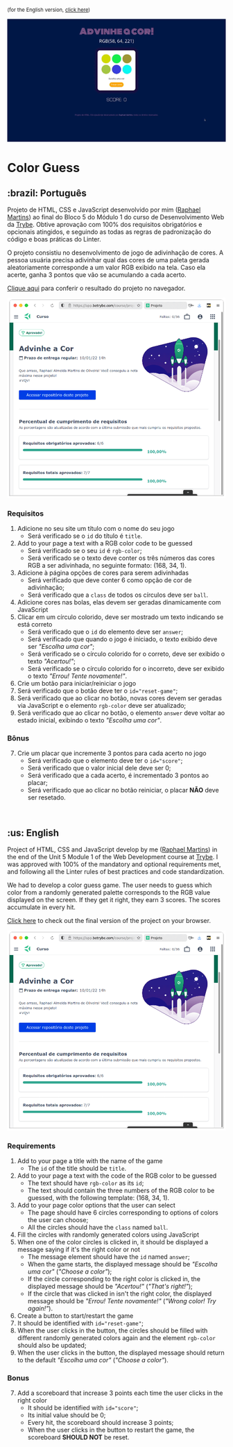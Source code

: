 <small>(for the English version, <a href="#en">click here</a>)</small>

![Prévia da página - Preview of the page](./preview.gif)

# Color Guess
<h2>:brazil: Português</h2>
<p id="pt">Projeto de HTML, CSS e JavaScript desenvolvido por mim (<a href="https://www.linkedin.com/in/raphaelameidamartins/" target="_blank" rel="external">Raphael Martins</a>) ao final do Bloco 5 do Módulo 1 do curso de Desenvolvimento Web da <a href="https://www.betrybe.com" targe="_blank" rel="nofollow">Trybe</a>. Obtive aprovação com 100% dos requisitos obrigatórios e opcionais atingidos, e seguindo as todas as regras de padronização do código e boas práticas do Linter.</p>
<p>O projeto consistiu no desenvolvimento de jogo de adivinhação de cores. A pessoa usuária precisa adivinhar qual das cores de uma paleta gerada aleatoriamente corresponde a um valor RGB exibido na tela. Caso ela acerte, ganha 3 pontos que vão se acumulando a cada acerto.</p>
<p><a href="https://raphaelalmeidamartins.github.io/project-color-guess/" target="_blank">Clique aqui</a> para conferir o resultado do projeto no navegador.</p>

![Minha nota no projeto - My grade of the project](./nota.png)

### Requisitos
<ol>
  <li>Adicione no seu site um título com o nome do seu jogo
    <ul>
      <li>Será verificado se o <code>id</code> do título é <code>title</code>.</li>
    </ul>
  </li>
  <li>Add to your page a text with a RGB color code to be guessed
    <ul>
      <li>Será verificado se o seu <code>id</code> é <code>rgb-color</code>;</li>
      <li>Será verificado se o texto deve conter os três números das cores RGB a ser adivinhada, no seguinte formato: (168, 34, 1).</li>
    </ul>
  </li>
  <li>Adicione à página opções de cores para serem adivinhadas
    <ul>
      <li>Será verificado que deve conter 6  como opção de cor de adivinhação;</li>
      <li>Será verificado que a <code>class</code> de todos os círculos deve ser <code>ball</code>.</li>
    </ul>
  </li>
  <li>Adicione cores nas bolas, elas devem ser geradas dinamicamente com JavaScript</li>
  <li>Clicar em um círculo colorido, deve ser mostrado um texto indicando se está correto
    <ul>
      <li>Será verificado que o <code>id</code> do elemento deve ser <code>answer</code>;</li>
      <li>Será verificado que quando o jogo é iniciado, o texto exibido deve ser <em>"Escolha uma cor"</em>;</li>
      <li>Será verificado se o círculo colorido for o correto, deve ser exibido o texto <em>"Acertou!"</em>;</li>
      <li>Será verificado se o círculo colorido for o incorreto, deve ser exibido o texto <em>"Errou! Tente novamente!"</em>.</li>
    </ul>
  </li>
  <li>Crie um botão para iniciar/reiniciar o jogo
    <li>Será verificado que o botão deve ter o <code>id="reset-game"</code>;</li>
    <li>Será verificado que ao clicar no botão, novas cores devem ser geradas via JavaScript e o elemento <code>rgb-color</code> deve ser atualizado;</li>
    <li>Será verificado que ao clicar no botão, o elemento <code>answer</code> deve voltar ao estado inicial, exibindo o texto <em>"Escolha uma cor"</em>.</li>
  </li>
</ol>

### Bônus
<ol start="7">
  <li>Crie um placar que incremente 3 pontos para cada acerto no jogo
    <ul>
      <li>Será verificado que o elemento deve ter o <code>id="score"</code>;</li>
      <li>Será verificado que o valor inicial dele deve ser 0;</li>
      <li>Será verificado que a cada acerto, é incrementado 3 pontos ao placar;</li>
      <li>Será verificado que ao clicar no botão reiniciar, o placar <strong>NÃO</strong> deve ser resetado.</li>
    </ul>
  </li>
</ol>
<br>

<h2 id="en">:us: English</h2>
<p>Project of HTML, CSS and JavaScript develop by me (<a href="https://www.linkedin.com/in/raphaelameidamartins/" target="_blank" rel="external">Raphael Martins</a>) in the end of the Unit 5 Module 1 of the Web Development course at <a href="https://www.betrybe.com" targe="_blank" rel="nofollow">Trybe</a>. I was approved with 100% of the mandatory and optional requirements met, and following all the Linter rules of best practices and code standardization.</p>
<p>We had to develop a color guess game. The user needs to guess which color from a randomly generated palette corresponds to the RGB value displayed on the screen. If they get it right, they earn 3 scores. The scores accumulate in every hit.</p>
<p><a href="https://raphaelalmeidamartins.github.io/project-color-guess/" target="_blank">Click here</a> to check out the final version of the project on your browser.</p>

![My grade of the project - Minha nota no projeto](./nota.png)

### Requirements
<ol>
  <li>Add to your page a title with the name of the game
    <ul>
      <li>The <code>id</code> of the title should be <code>title</code>.</li>
    </ul>
  </li>
  <li>Add to your page a text with the code of the RGB color to be guessed
    <ul>
      <li>The text should have <code>rgb-color</code> as its <code>id</code>;</li>
      <li>The text should contain the three numbers of the RGB color to be guessed, with the following template: (168, 34, 1).</li>
    </ul>
  </li>
  <li>Add to your page color options that the user can select
    <ul>
      <li>The page should have 6 circles corresponding to options of colors the user can choose;</li>
      <li>All the circles should have the <code>class</code> named <code>ball</code>.</li>
    </ul>
  </li>
  <li>Fill the circles with randomly generated colors using JavaScript</li>
  <li>When one of the color circles is clicked in, it should be displayed a message saying if it's the right color or not
    <ul>
      <li>The message element should have the <code>id</code> named <code>answer</code>;</li>
      <li>When the game starts, the displayed message should be <em>"Escolha uma cor"</em> (<em>"Choose a color"</em>);</li>
      <li>If the circle corresponding to the right color is clicked in, the displayed message should be <em>"Acertou!"</em> (<em>"That's right!"</em>);</li>
      <li>If the circle that was clicked in isn't the right color, the displayed message should be <em>"Errou! Tente novamente!"</em> (<em>"Wrong color! Try again!"</em>).</li>
    </ul>
  </li>
  <li>Create a button to start/restart the game
    <li>It should be identified with <code>id="reset-game"</code>;</li>
    <li>When the user clicks in the button, the circles should be filled with different randomly generated colors again and the element <code>rgb-color</code> should also be updated;</li>
    <li>When the user clicks in the button, the displayed message should return to the default <em>"Escolha uma cor"</em> (<em>"Choose a color"</em>).</li>
  </li>
</ol>

### Bonus
<ol start="7">
  <li>Add a scoreboard that increase 3 points each time the user clicks in the right color
    <ul>
      <li>It should be identified with <code>id="score"</code>;</li>
      <li>Its initial value should be 0;</li>
      <li>Every hit, the scoreboard should increase 3 points;</li>
      <li>When the user clicks in the button to restart the game, the scoreboard <strong>SHOULD NOT</strong> be reset.</li>
    </ul>
  </li>
</ol>
